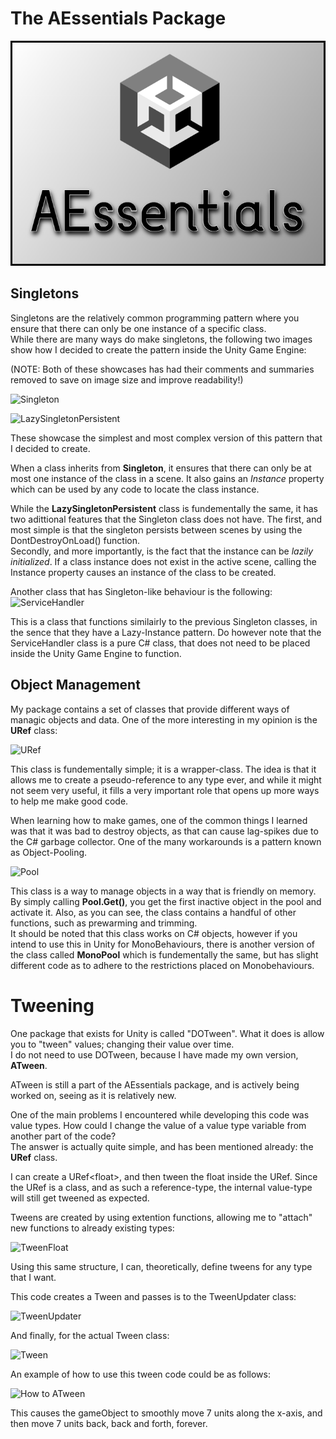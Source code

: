 # The AEssentials Package

![AEssentials](/../assets/AEssentials.png)

## Singletons  

Singletons are the relatively common programming pattern where you ensure that there can only be one instance of a specific class.  
While there are many ways do make singletons, the following two images show how I decided to create the pattern inside the Unity Game Engine:

(NOTE: Both of these showcases has had their comments and summaries removed to save on image size and improve readability!)  

![Singleton](/assets/AE_Singleton.png)  

![LazySingletonPersistent](/assets/AE_SingletonLazyPersistent.png)  

These showcase the simplest and most complex version of this pattern that I decided to create.  

When a class inherits from **Singleton**, it ensures that there can only be at most one instance of the class in a scene. It also gains an *Instance* property which can be used by any code to locate the class instance.  

While the **LazySingletonPersistent** class is fundementally the same, it has two adittional features that the  Singleton class does not have. The first, and most simple is that the singleton persists between scenes by using the DontDestroyOnLoad() function.  
Secondly, and more importantly, is the fact that the instance can be *lazily initialized*. If a class instance does not exist in the active scene, calling the Instance property causes an instance of the class to be created.  

Another class that has Singleton-like behaviour is the following:  
![ServiceHandler](/assets/AE_Service.png)  

This is a class that functions similairly to the previous Singleton classes, in the sence that they have a Lazy-Instance pattern. Do however note that the ServiceHandler class is a pure C# class, that does not need to be placed inside the Unity Game Engine to function.  

## Object Management

My package contains a set of classes that provide different ways of managic objects and data. One of the more interesting in my opinion is the **URef** class:

![URef](/assets/AE_URef.png)  

This class is fundementally simple; it is a wrapper-class. The idea is that it allows me to create a pseudo-reference to any type ever, and while it might not seem very useful, it fills a very important role that opens up more ways to help me make good code.  
  
  

When learning how to make games, one of the common things I learned was that it was bad to destroy objects, as that can cause lag-spikes due to the C# garbage collector. One of the many workarounds is a pattern known as Object-Pooling.  

![Pool](/assets/AE_Pool.png)  

This class is a way to manage objects in a way that is friendly on memory. By simply calling **Pool.Get()**, you get the first inactive object in the pool and activate it. Also, as you can see, the class contains a handful of other functions, such as prewarming and trimming.  
It should be noted that this class works on C# objects, however if you intend to use this in Unity for MonoBehaviours, there is another version of the class called **MonoPool** which is fundementally the same, but has slight different code as to adhere to the restrictions placed on Monobehaviours.  

# Tweening  

One package that exists for Unity is called "DOTween". What it does is allow you to "tween" values; changing their value over time.  
I do not need to use DOTween, because I have made my own version, **ATween**.

ATween is still a part of the AEssentials package, and is actively being worked on, seeing as it is relatively new.

One of the main problems I encountered while developing this code was value types. How could I change the value of a value type variable from another part of the code?  
The answer is actually quite simple, and has been mentioned already: the **URef** class.  

I can create a URef&#60;float&#62;, and then tween the float inside the URef. Since the URef is a class, and as such a reference-type, the internal value-type will still get tweened as expected.  

Tweens are created by using extention functions, allowing me to "attach" new functions to already existing types:

![TweenFloat](/assets/AT_TweenFloat.png)  

Using this same structure, I can, theoretically, define tweens for any type that I want.  

This code creates a Tween and passes is to the TweenUpdater class:

![TweenUpdater](/assets/AT_TweenUpdater.png)  

And finally, for the actual Tween class:

![Tween](/assets/AT_Tween.png)  



An example of how to use this tween code could be as follows:  

![How to ATween](/assets/AT_Example.png)  

This causes the gameObject to smoothly move 7 units along the x-axis, and then move 7 units back, back and forth, forever.